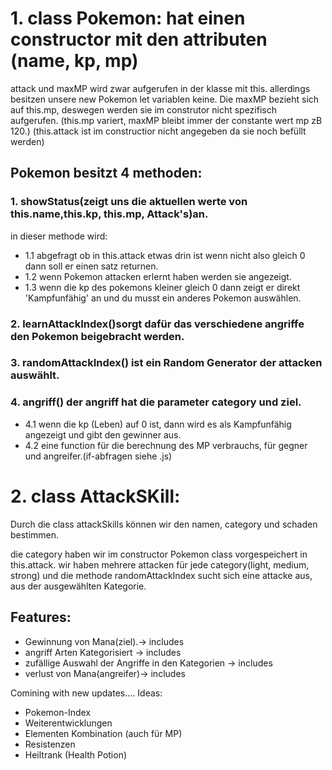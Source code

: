 # 1. class Pokemon: hat einen constructor mit den attributen (name, kp, mp)

attack und maxMP wird zwar aufgerufen in der klasse mit this. allerdings besitzen unsere new Pokemon let variablen keine. Die maxMP bezieht sich auf this.mp, deswegen werden sie im construtor nicht spezifisch aufgerufen.
(this.mp variert, maxMP bleibt immer der constante wert mp zB 120.)
(this.attack ist im constructior nicht angegeben da sie noch befüllt werden)

## Pokemon besitzt 4 methoden:

### 1. showStatus(zeigt uns die aktuellen werte von this.name,this.kp, this.mp, Attack's)an.

in dieser methode wird:

-   1.1 abgefragt ob in this.attack etwas drin ist wenn nicht also gleich 0 dann soll er einen satz returnen.
-   1.2 wenn Pokemon attacken erlernt haben werden sie angezeigt.
-   1.3 wenn die kp des pokemons kleiner gleich 0 dann zeigt er direkt 'Kampfunfähig' an und du musst ein anderes Pokemon auswählen.

### 2. learnAttackIndex()sorgt dafür das verschiedene angriffe den Pokemon beigebracht werden.

### 3. randomAttackIndex() ist ein Random Generator der attacken auswählt.

### 4. angriff() der angriff hat die parameter category und ziel.

-   4.1 wenn die kp (Leben) auf 0 ist, dann wird es als Kampfunfähig angezeigt und gibt den gewinner aus.
-   4.2 eine function für die berechnung des MP verbrauchs, für gegner und angreifer.(if-abfragen siehe .js)

# 2. class AttackSKill:

Durch die class attackSkills können wir den namen, category und schaden bestimmen.

die category haben wir im constructor Pokemon class vorgespeichert in this.attack.
wir haben mehrere attacken für jede category(light, medium, strong) und die methode randomAttackIndex sucht sich eine attacke aus, aus der ausgewählten Kategorie.

## Features:

-   Gewinnung von Mana(ziel).-> includes
-   angriff Arten Kategorisiert -> includes
-   zufällige Auswahl der Angriffe in den Kategorien -> includes
-   verlust von Mana(angreifer)-> includes

Comining with new updates....
Ideas:

-   Pokemon-Index
-   Weiterentwicklungen
-   Elementen Kombination (auch für MP)
-   Resistenzen
-   Heiltrank (Health Potion)